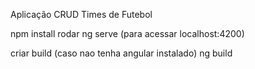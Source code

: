 Aplicação CRUD Times de Futebol

npm install
rodar ng serve (para acessar localhost:4200)

criar build (caso nao tenha angular instalado)
ng build

